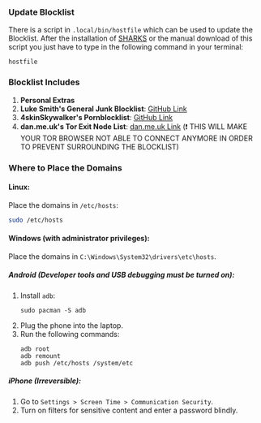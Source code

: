 ### Update Blocklist
There is a script in `.local/bin/hostfile` which can be used to update the Blocklist. After the installation of [SHARKS](https://github.com/marlonivo/sharks.git) or the manual download of this script you just have to type in the following command in your terminal:
```
hostfile
```

### Blocklist Includes

1. **Personal Extras**
2. **Luke Smith's General Junk Blocklist**: [GitHub Link](https://github.com/LukeSmithxyz/etc/blob/master/ips)
3. **4skinSkywalker's Pornblocklist**: [GitHub Link](https://github.com/4skinSkywalker/Anti-Porn-HOSTS-File/blob/master/HOSTS.txt)
4. **dan.me.uk's Tor Exit Node List**: [dan.me.uk Link](https://www.dan.me.uk/torlist/?full) (❗ THIS WILL MAKE YOUR TOR BROWSER NOT ABLE TO CONNECT ANYMORE IN ORDER TO PREVENT SURROUNDING THE BLOCKLIST)

### Where to Place the Domains

#### Linux:
Place the domains in `/etc/hosts`:
```bash
sudo /etc/hosts
```

#### Windows (with administrator privileges):
Place the domains in `C:\Windows\System32\drivers\etc\hosts`.

##### Android (Developer tools and USB debugging must be turned on):
1. Install `adb`:
   ```
   sudo pacman -S adb
   ```
2. Plug the phone into the laptop.
3. Run the following commands:
   ```
   adb root
   adb remount
   adb push /etc/hosts /system/etc
   ```

##### iPhone (Irreversible):
1. Go to `Settings > Screen Time > Communication Security`.
2. Turn on filters for sensitive content and enter a password blindly.

